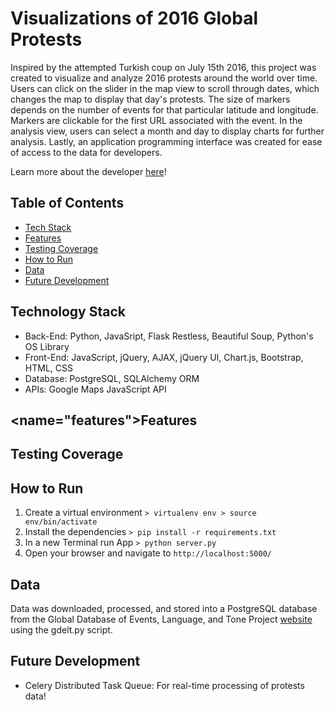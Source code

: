 # Visualizations of 2016 Global Protests

Inspired by the attempted Turkish coup on July 15th 2016, this project was created to visualize and analyze 2016 protests around the world over time. Users can click on the slider in the map view to scroll through dates, which changes the map to display that day's protests. The size of markers depends on the number of events for that particular latitude and longitude. Markers are clickable for the first URL associated with the event. In the analysis view, users can select a month and day to display charts for further analysis. Lastly, an application programming interface was created for ease of access to the data for developers.

Learn more about the developer [here](https://www.linkedin.com/in/lingsitu1290)!

## Table of Contents

* [Tech Stack](#tech-stack)
* [Features](#features)
* [Testing Coverage](#test)
* [How to Run](#run)
* [Data](#data)
* [Future Development](#future)

## <a name="tech-stack"></a>Technology Stack

* Back-End: Python, JavaSript, Flask Restless, Beautiful Soup, Python's OS Library
* Front-End: JavaScript, jQuery, AJAX, jQuery UI, Chart.js, Bootstrap, HTML, CSS
* Database: PostgreSQL, SQLAlchemy ORM
* APIs: Google Maps JavaScript API

## <name="features"></a>Features

## <a name="test"></a>Testing Coverage

## <a name="run"></a>How to Run

  1. Create a virtual environment 
    ```
    > virtualenv env
    > source env/bin/activate
    ```
  2. Install the dependencies 
    ```
    > pip install -r requirements.txt
    ```
  3. In a new Terminal run App
    ```
    > python server.py
    ```
  4. Open your browser and navigate to 
    ```
    http://localhost:5000/
    ```

## <a name="data"></a>Data
Data was downloaded, processed, and stored into a PostgreSQL database from the Global Database of Events, Language, and Tone Project [website](http://data.gdeltproject.org/events/index.html) using the gdelt.py script. 

## <a name="future"></a>Future Development

* Celery Distributed Task Queue: For real-time processing of protests data!
